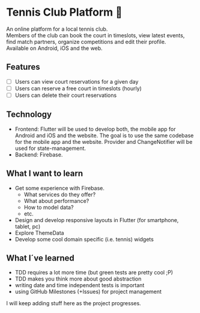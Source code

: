 # Tennis Club Platform 🎾

An online platform for a local tennis club. </br>
Members of the club can book the court in timeslots, view latest events, find match partners, organize competitions and edit their profile. </br>
Available on Android, iOS and the web. 

## Features
- [ ] Users can view court reservations for a given day
- [ ] Users can reserve a free court in timeslots (hourly)
- [ ] Users can delete their court reservations 

## Technology
- Frontend: Flutter will be used to develop both, the mobile app for Android and iOS and the website. 
  The goal is to use the same codebase for the mobile app and the website. 
  Provider and ChangeNotifier will be used for state-management.
- Backend: Firebase. 

## What I want to learn
- Get some experience with Firebase.
  - What services do they offer?
  - What about performance?
  - How to model data? 
  - etc. 
- Design and develop responsive layouts in Flutter (for smartphone, tablet, pc)
- Explore ThemeData
- Develop some cool domain specific (i.e. tennis) widgets

## What I´ve learned
- TDD requires a lot more time (but green tests are pretty cool ;P)
- TDD makes you think more about good abstraction
- writing date and time independent tests is important
- using GitHub Milestones (+Issues) for project management 

I will keep adding stuff here as the project progresses. 

